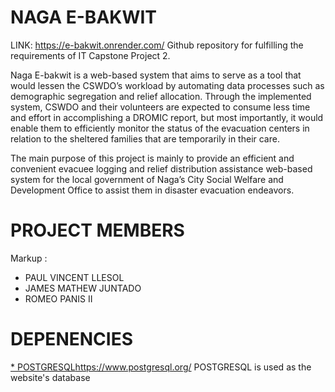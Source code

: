 # NAGA E-BAKWIT
LINK: https://e-bakwit.onrender.com/
Github repository for fulfilling the requirements of IT Capstone Project 2.

Naga E-bakwit is a web-based system that aims to serve as a tool that would lessen the CSWDO’s workload by automating data processes such as demographic segregation and relief allocation. Through the implemented system, CSWDO and their volunteers are expected to consume less time and effort in accomplishing a DROMIC report, but most importantly, it would enable them to efficiently monitor the status of the evacuation centers in relation to the sheltered families that are temporarily in their care.

The main purpose of this project is mainly to provide an efficient and convenient evacuee logging and relief distribution assistance web-based system for the local government of Naga’s City Social Welfare and Development Office to assist them in disaster evacuation endeavors.

# PROJECT MEMBERS
Markup : 
* PAUL VINCENT LLESOL
* JAMES MATHEW JUNTADO
* ROMEO PANIS II

# DEPENENCIES
[* POSTGRESQL](https://www.postgresql.org/)https://www.postgresql.org/
POSTGRESQL is used as the website's database
